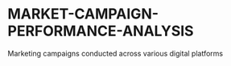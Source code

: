 # MARKET-CAMPAIGN-PERFORMANCE-ANALYSIS
Marketing campaigns conducted across various digital platforms
